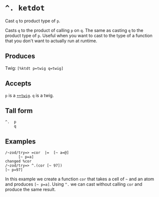 `^. ketdot`
===========

Cast `q` to product type of `p`.

Casts `q` to the product of calling `p` on `q`. The same
as casting `q` to the product type of `p`. Useful when you want
to cast to the type of a function that you don't want to actually
run at runtime.

Produces
--------

Twig: `[%ktdt p=twig q=twig]`

Accepts
-------

`p` is a [`++twig`](). `q` is a twig.

Tall form
---------

    ^.  p
        q

Examples
--------

    /~zod/try=> =cor  |=  [~ a=@]
          [~ p=a]
    changed %cor
    /~zod/try=> ^.(cor [~ 97])
    [~ p=97]

In this example we create a function `cor` that takes a cell of `~` and an
atom and produces `[~ p=a]`. Using `^.` we can cast without calling
`cor` and produce the same result.
